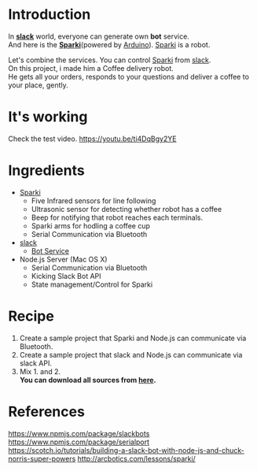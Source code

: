 # Introduction
In **[slack](https://slack.com/)** world, everyone can generate own **bot** service.  
And here is the **[Sparki](http://arcbotics.com/products/sparki/)**(powered by [Arduino](https://www.arduino.cc/)). [Sparki](http://arcbotics.com/products/sparki/) is a robot.  

Let's combine the services. You can control [Sparki](http://arcbotics.com/products/sparki/) from [slack](https://slack.com/).  
On this project, i made him a Coffee delivery robot.  
He gets all your orders, responds to your questions and deliver a coffee to your place, gently.

# It's working
Check the test video.
https://youtu.be/ti4DqBgy2YE

# Ingredients
* [Sparki](http://arcbotics.com/products/sparki/)
  * Five Infrared sensors for line following
  * Ultrasonic sensor for detecting whether robot has a coffee
  * Beep for notifying that robot reaches each terminals.
  * Sparki arms for hodling a coffee cup
  * Serial Communication via Bluetooth
* [slack](https://slack.com/)
  * [Bot Service](https://api.slack.com/bot-users)
* Node.js Server (Mac OS X)
  * Serial Communication via Bluetooth
  * Kicking Slack Bot API
  * State management/Control for Sparki

# Recipe
1. Create a sample project that Sparki and Node.js can communicate via Bluetooth.  
2. Create a sample project that slack and Node.js can communicate via slack API.  
3. Mix 1. and 2.  
**You can download all sources from [here](https://github.com/dosuken123/CoffeeServeRobot).**  

# References
https://www.npmjs.com/package/slackbots
https://www.npmjs.com/package/serialport
https://scotch.io/tutorials/building-a-slack-bot-with-node-js-and-chuck-norris-super-powers
http://arcbotics.com/lessons/sparki/
